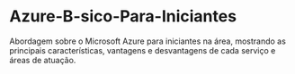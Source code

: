# Azure-B-sico-Para-Iniciantes
Abordagem sobre o Microsoft Azure para iniciantes na área, mostrando as principais características, vantagens e desvantagens de cada serviço e áreas de atuação.

